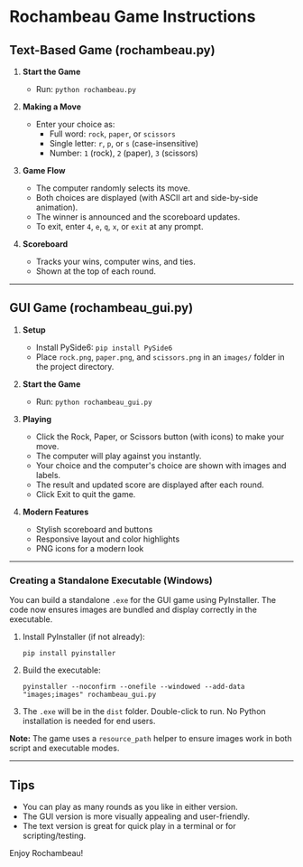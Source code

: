 # Rochambeau Game Instructions

## Text-Based Game (rochambeau.py)

1. **Start the Game**
   - Run: `python rochambeau.py`

2. **Making a Move**
   - Enter your choice as:
     - Full word: `rock`, `paper`, or `scissors`
     - Single letter: `r`, `p`, or `s` (case-insensitive)
     - Number: `1` (rock), `2` (paper), `3` (scissors)

3. **Game Flow**
   - The computer randomly selects its move.
   - Both choices are displayed (with ASCII art and side-by-side animation).
   - The winner is announced and the scoreboard updates.
   - To exit, enter `4`, `e`, `q`, `x`, or `exit` at any prompt.

4. **Scoreboard**
   - Tracks your wins, computer wins, and ties.
   - Shown at the top of each round.

---

## GUI Game (rochambeau_gui.py)

1. **Setup**
   - Install PySide6: `pip install PySide6`
   - Place `rock.png`, `paper.png`, and `scissors.png` in an `images/` folder in the project directory.


2. **Start the Game**
   - Run: `python rochambeau_gui.py`

3. **Playing**
   - Click the Rock, Paper, or Scissors button (with icons) to make your move.
   - The computer will play against you instantly.
   - Your choice and the computer's choice are shown with images and labels.
   - The result and updated score are displayed after each round.
   - Click Exit to quit the game.

4. **Modern Features**
   - Stylish scoreboard and buttons
   - Responsive layout and color highlights
   - PNG icons for a modern look

---

### Creating a Standalone Executable (Windows)

You can build a standalone `.exe` for the GUI game using PyInstaller. The code now ensures images are bundled and display correctly in the executable.

1. Install PyInstaller (if not already):
   ```
   pip install pyinstaller
   ```
2. Build the executable:
   ```
   pyinstaller --noconfirm --onefile --windowed --add-data "images;images" rochambeau_gui.py
   ```
3. The `.exe` will be in the `dist` folder. Double-click to run. No Python installation is needed for end users.

**Note:** The game uses a `resource_path` helper to ensure images work in both script and executable modes.

---

## Tips
- You can play as many rounds as you like in either version.
- The GUI version is more visually appealing and user-friendly.
- The text version is great for quick play in a terminal or for scripting/testing.

Enjoy Rochambeau!
